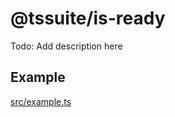 <!--
@license
Copyright (c) 2025 tssuite

Use of this source code is governed by terms that can be
found in the LICENSE file in the root of this package.
-->

# @tssuite/is-ready

Todo: Add description here

## Example

[src/example.ts](src/example.ts)
